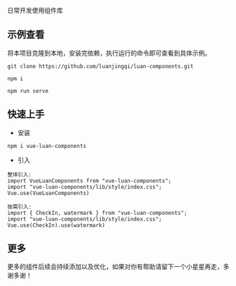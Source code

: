 日常开发使用组件库

## 示例查看
将本项目克隆到本地，安装完依赖，执行运行的命令即可查看到具体示例。

```
git clone https://github.com/luanjingqi/luan-components.git

npm i

npm run serve
```

## 快速上手

* 安装 
```
npm i vue-luan-components
```
* 引入
```
整体引入:
import VueLuanComponents from "vue-luan-components";
import "vue-luan-components/lib/style/index.css";
Vue.use(VueLuanComponents)

按需引入:
import { CheckIn, watermark } from "vue-luan-components";
import "vue-luan-components/lib/style/index.css";
Vue.use(CheckIn).use(watermark)
```


## 更多

更多的组件后续会持续添加以及优化，如果对你有帮助请留下一个小星星再走，多谢多谢！




